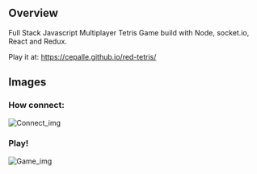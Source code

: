 ## Overview

Full Stack Javascript Multiplayer Tetris Game build with Node, socket.io, React and Redux.

Play it at: https://cepalle.github.io/red-tetris/

## Images

### How connect:

![Connect_img](https://github.com/cepalle/red-tetris/blob/master/README_img/connect_img.png)

### Play!

![Game_img](https://github.com/cepalle/red-tetris/blob/master/README_img/game_img.png)
